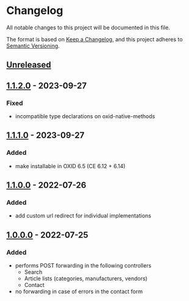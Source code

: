 # Changelog
All notable changes to this project will be documented in this file.

The format is based on [Keep a Changelog](https://keepachangelog.com/en/1.0.0/),
and this project adheres to [Semantic Versioning](https://semver.org/spec/v2.0.0.html).

## [Unreleased](https://git.d3data.de/D3Public/PRGredirect/compare/1.1.1.0...rel_1.x)

## [1.1.2.0](https://git.d3data.de/D3Public/PRGredirect/compare/1.1.0.0...1.1.1.0) - 2023-09-27
### Fixed 
- incompatible type declarations on oxid-native-methods

## [1.1.1.0](https://git.d3data.de/D3Public/PRGredirect/compare/1.1.0.0...1.1.1.0) - 2023-09-27
### Added
- make installable in OXID 6.5 (CE 6.12 + 6.14)

## [1.1.0.0](https://git.d3data.de/D3Public/PRGredirect/compare/1.0.0.0...1.1.0.0) - 2022-07-26
### Added
- add custom url redirect for individual implementations

## [1.0.0.0](https://git.d3data.de/D3Public/PRGredirect/releases/tag/1.0.0.0) - 2022-07-25
### Added
- performs POST forwarding in the following controllers
  - Search
  - Article lists (categories, manufacturers, vendors)
  - Contact
- no forwarding in case of errors in the contact form